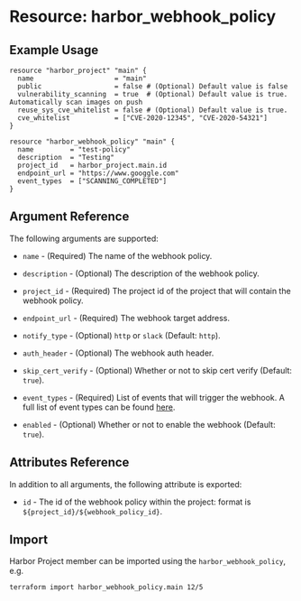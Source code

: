 # Resource: harbor_webhook_policy

## Example Usage

```hcl
resource "harbor_project" "main" {
  name                    = "main"
  public                  = false # (Optional) Default value is false
  vulnerability_scanning  = true  # (Optional) Default value is true. Automatically scan images on push
  reuse_sys_cve_whitelist = false # (Optional) Default value is true.
  cve_whitelist           = ["CVE-2020-12345", "CVE-2020-54321"]
}

resource "harbor_webhook_policy" "main" {
  name         = "test-policy"
  description  = "Testing"
  project_id   = harbor_project.main.id
  endpoint_url = "https://www.googgle.com"
  event_types  = ["SCANNING_COMPLETED"]
}
```

## Argument Reference

The following arguments are supported:

* `name` - (Required) The name of the webhook policy.

* `description` - (Optional) The description of the webhook policy.

* `project_id` - (Required) The project id of the project that will contain the webhook policy.

* `endpoint_url` - (Required) The webhook target address.

* `notify_type` - (Optional) `http` or `slack` (Default: `http`).

* `auth_header` - (Optional) The webhook auth header.

* `skip_cert_verify` - (Optional) Whether or not to skip cert verify (Default: `true`).

* `event_types` - (Required) List of events that will trigger the webhook. A full list of event types can be found [here](https://goharbor.io/docs/1.10/working-with-projects/project-configuration/configure-webhooks/).

* `enabled` - (Optional) Whether or not to enable the webhook (Default: `true`).

## Attributes Reference

In addition to all arguments, the following attribute is exported:

* `id` - The id of the webhook policy within the project: format is `${project_id}/${webhook_policy_id}`.

## Import

Harbor Project member can be imported using the `harbor_webhook_policy`, e.g.

```sh
terraform import harbor_webhook_policy.main 12/5
```
